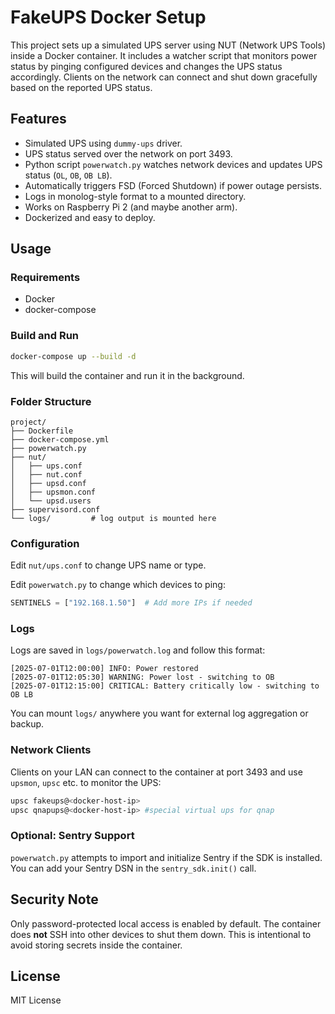 # FakeUPS Docker Setup

This project sets up a simulated UPS server using NUT (Network UPS Tools) inside a Docker container. It includes a watcher script that monitors power status by pinging configured devices and changes the UPS status accordingly. Clients on the network can connect and shut down gracefully based on the reported UPS status.

## Features

* Simulated UPS using `dummy-ups` driver.
* UPS status served over the network on port 3493.
* Python script `powerwatch.py` watches network devices and updates UPS status (`OL`, `OB`, `OB LB`).
* Automatically triggers FSD (Forced Shutdown) if power outage persists.
* Logs in monolog-style format to a mounted directory.
* Works on Raspberry Pi 2 (and maybe another arm).
* Dockerized and easy to deploy.

## Usage

### Requirements

* Docker
* docker-compose

### Build and Run

```bash
docker-compose up --build -d
```

This will build the container and run it in the background.

### Folder Structure

```
project/
├── Dockerfile
├── docker-compose.yml
├── powerwatch.py
├── nut/
│   ├── ups.conf
│   ├── nut.conf
│   ├── upsd.conf
│   ├── upsmon.conf
│   └── upsd.users
├── supervisord.conf
└── logs/         # log output is mounted here
```

### Configuration

Edit `nut/ups.conf` to change UPS name or type.

Edit `powerwatch.py` to change which devices to ping:

```python
SENTINELS = ["192.168.1.50"]  # Add more IPs if needed
```

### Logs

Logs are saved in `logs/powerwatch.log` and follow this format:

```
[2025-07-01T12:00:00] INFO: Power restored
[2025-07-01T12:05:30] WARNING: Power lost - switching to OB
[2025-07-01T12:15:00] CRITICAL: Battery critically low - switching to OB LB
```

You can mount `logs/` anywhere you want for external log aggregation or backup.

### Network Clients

Clients on your LAN can connect to the container at port 3493 and use `upsmon`, `upsc` etc. to monitor the UPS:

```bash
upsc fakeups@<docker-host-ip>
upsc qnapups@<docker-host-ip> #special virtual ups for qnap
```

### Optional: Sentry Support

`powerwatch.py` attempts to import and initialize Sentry if the SDK is installed. You can add your Sentry DSN in the `sentry_sdk.init()` call.

## Security Note

Only password-protected local access is enabled by default. The container does **not** SSH into other devices to shut them down. This is intentional to avoid storing secrets inside the container.

## License

MIT License
